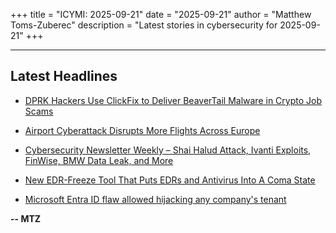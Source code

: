 +++
title = "ICYMI: 2025-09-21"
date = "2025-09-21"
author = "Matthew Toms-Zuberec"
description = "Latest stories in cybersecurity for 2025-09-21"
+++

---------------------------------------------------------------------------
## Latest Headlines
- [DPRK Hackers Use ClickFix to Deliver BeaverTail Malware in Crypto Job Scams](https://thehackernews.com/2025/09/dprk-hackers-use-clickfix-to-deliver.html)

- [Airport Cyberattack Disrupts More Flights Across Europe](https://www.securityweek.com/airport-cyberattack-disrupts-more-flights-across-europe/)

- [Cybersecurity Newsletter Weekly – Shai Halud Attack, Ivanti Exploits, FinWise, BMW Data Leak, and More](https://cybersecuritynews.com/cybersecurity-newsletter-weekly/)

- [New EDR-Freeze Tool That Puts EDRs and Antivirus Into A Coma State](https://cybersecuritynews.com/edr-freeze-tool/)

- [Microsoft Entra ID flaw allowed hijacking any company's tenant](https://www.bleepingcomputer.com/news/security/microsoft-entra-id-flaw-allowed-hijacking-any-companys-tenant/)

**-- MTZ**